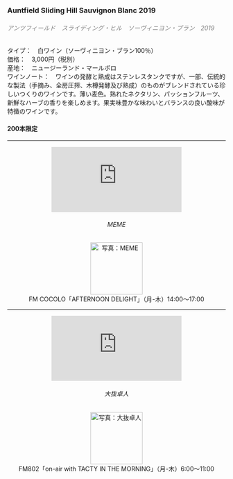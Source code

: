 ### Auntfield Sliding Hill Sauvignon Blanc 2019
###### <font color="gray">アンツフィールド　スライディング・ヒル　ソーヴィニヨン・ブラン　2019</font>

タイプ：　白ワイン（ソーヴィニヨン・ブラン100％）  
価格：　3,000円（税別）  
産地：　ニュージーランド・マールボロ  
ワインノート：　ワインの発酵と熟成はステンレスタンクですが、一部、伝統的な製法（手摘み、全房圧搾、木樽発酵及び熟成）のものがブレンドされている珍しいつくりのワインです。薄い麦色。熟れたネクタリン、パッションフルーツ、新鮮なハーブの香りを楽しめます。果実味豊かな味わいとバランスの良い酸味が特徴のワインです。

#### 200本限定


<hr>
<div style="position:relative;text-align:center">
<div class="embed-pf-wrap">
<iframe src="https://www.youtube.com/embed/ETap0JQprFA" frameborder="0" allow="accelerometer; autoplay; clipboard-write; encrypted-media; gyroscope; picture-in-picture" allowfullscreen></iframe>
</div>
<div>


###### MEME
<div style="text-align:center"><img src="images/meme.jpg" width=120 alt="写真：MEME" /></div>
FM COCOLO「AFTERNOON DELIGHT」（月-木）14:00〜17:00  


<hr>


<div style="position:relative;text-align:center">
<div class="embed-wrap">
<iframe src="https://www.youtube.com/embed/f7HIGw1H1OU" frameborder="0" allow="accelerometer; autoplay; clipboard-write; encrypted-media; gyroscope; picture-in-picture" allowfullscreen></iframe>
</div>
<div>


###### 大抜卓人
<div style="text-align:center"><img src="images/oonuki.gif" width=120 alt="写真：大抜卓人" /></div>
FM802「on-air with TACTY IN THE MORNING」（月-木）6:00〜11:00  
